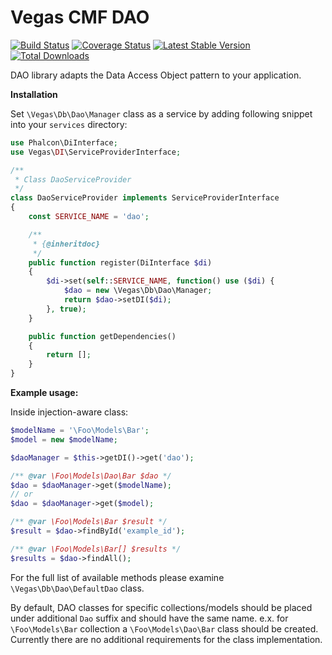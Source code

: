 Vegas CMF DAO
======================

[![Build Status](https://travis-ci.org/vegas-cmf/dao.png?branch=master)](https://travis-ci.org/vegas-cmf/dao)
[![Coverage Status](https://coveralls.io/repos/vegas-cmf/dao/badge.png?branch=master)](https://coveralls.io/r/vegas-cmf/dao?branch=master)
[![Latest Stable Version](https://img.shields.io/packagist/v/vegas-cmf/dao.svg)](https://packagist.org/packages/vegas-cmf/dao)
[![Total Downloads](https://img.shields.io/packagist/dt/vegas-cmf/dao.svg)](https://packagist.org/packages/vegas-cmf/dao)

DAO library adapts the Data Access Object pattern to your application.

**Installation**

Set `\Vegas\Db\Dao\Manager` class as a service by adding following snippet into your `services` directory:
```php
use Phalcon\DiInterface;
use Vegas\DI\ServiceProviderInterface;

/**
 * Class DaoServiceProvider
 */
class DaoServiceProvider implements ServiceProviderInterface
{
    const SERVICE_NAME = 'dao';

    /**
     * {@inheritdoc}
     */
    public function register(DiInterface $di)
    {
        $di->set(self::SERVICE_NAME, function() use ($di) {
            $dao = new \Vegas\Db\Dao\Manager;
            return $dao->setDI($di);
        }, true);
    }

    public function getDependencies()
    {
        return [];
    }
}
```

**Example usage:**

Inside injection-aware class:
```php
$modelName = '\Foo\Models\Bar';
$model = new $modelName;

$daoManager = $this->getDI()->get('dao');

/** @var \Foo\Models\Dao\Bar $dao */
$dao = $daoManager->get($modelName);
// or
$dao = $daoManager->get($model);

/** @var \Foo\Models\Bar $result */
$result = $dao->findById('example_id');

/** @var \Foo\Models\Bar[] $results */
$results = $dao->findAll();
```

For the full list of available methods please examine `\Vegas\Db\Dao\DefaultDao` class.

By default, DAO classes for specific collections/models should be placed under additional `Dao` suffix and should have the same name.
e.x. for `\Foo\Models\Bar` collection a `\Foo\Models\Dao\Bar` class should be created.
Currently there are no additional requirements for the class implementation. 
